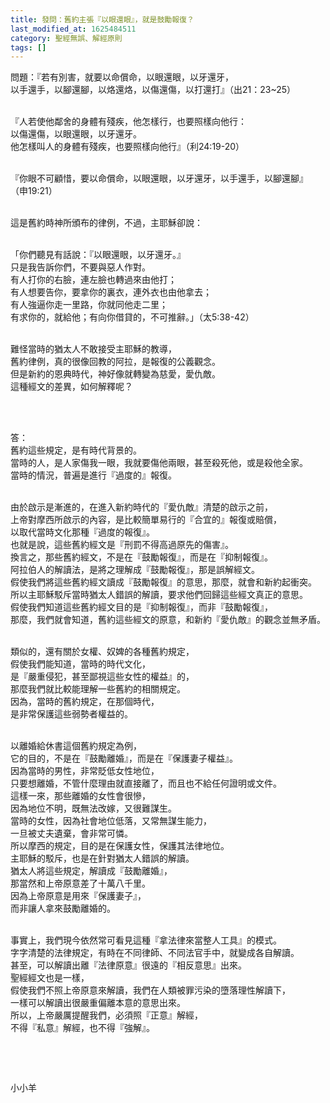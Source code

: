 ```yaml
---
title: 發問：舊約主張『以眼還眼』，就是鼓勵報復？
last_modified_at: 1625484511
category: 聖經無誤、解經原則
tags: []
---
```


<p>問題：『若有別害，就要以命償命，以眼還眼，以牙還牙，<br>
以手還手，以腳還腳，以烙還烙，以傷還傷，以打還打』（出21：23~25）</p>

<p><br>
『人若使他鄰舍的身體有殘疾，他怎樣行，也要照樣向他行：<br>
以傷還傷，以眼還眼，以牙還牙。<br>
他怎樣叫人的身體有殘疾，也要照樣向他行』（利24:19-20）</p>

<p><br>
『你眼不可顧惜，要以命償命，以眼還眼，以牙還牙，以手還手，以腳還腳』<br>
（申19:21）</p>

<p><br>
這是舊約時神所頒布的律例，不過，主耶穌卻說：</p>

<p><br>
「你們聽見有話說：『以眼還眼，以牙還牙。』<br>
只是我告訴你們，不要與惡人作對。<br>
有人打你的右臉，連左臉也轉過來由他打；<br>
有人想要告你，要拿你的裏衣，連外衣也由他拿去；<br>
有人強逼你走一里路，你就同他走二里；<br>
有求你的，就給他；有向你借貸的，不可推辭。」（太5:38-42）</p>

<p><br>
難怪當時的猶太人不敢接受主耶穌的教導，<br>
舊約律例，真的很像回教的阿拉，是報復的公義觀念。<br>
但是新約的恩典時代，神好像就轉變為慈愛，愛仇敵。<br>
這種經文的差異，如何解釋呢？&nbsp;</p>

<p>&nbsp;</p>

<p><br>
答：<br>
舊約這些規定，是有時代背景的。<br>
當時的人，是人家傷我一眼，我就要傷他兩眼，甚至殺死他，或是殺他全家。<br>
當時的情況，普遍是進行『過度的』報復。</p>

<p><br>
由於啟示是漸進的，在進入新約時代的『愛仇敵』清楚的啟示之前，<br>
上帝對摩西所啟示的內容，是比較簡單易行的『合宜的』報復或賠償，<br>
以取代當時文化那種『過度的報復』。<br>
也就是說，這些舊約經文是『刑罰不得高過原先的傷害』。<br>
換言之，那些舊約經文，不是在『鼓勵報復』，而是在『抑制報復』。<br>
阿拉伯人的解讀法，是將之理解成『鼓勵報復』，那是誤解經文。<br>
假使我們將這些舊約經文讀成『鼓勵報復』的意思，那麼，就會和新約起衝突。<br>
所以主耶穌駁斥當時猶太人錯誤的解讀，要求他們回歸這些經文真正的意思。<br>
假使我們知道這些舊約經文目的是『抑制報復』，而非『鼓勵報復』，<br>
那麼，我們就會知道，舊約這些經文的原意，和新約『愛仇敵』的觀念並無矛盾。</p>

<p><br>
類似的，還有關於女權、奴婢的各種舊約規定，<br>
假使我們能知道，當時的時代文化，<br>
是『嚴重侵犯，甚至鄙視這些女性的權益』的，<br>
那麼我們就比較能理解一些舊約的相關規定。<br>
因為，當時的舊約規定，在那個時代，<br>
是非常保護這些弱勢者權益的。</p>

<p><br>
以離婚給休書這個舊約規定為例，<br>
它的目的，不是在『鼓勵離婚』，而是在『保護妻子權益』。<br>
因為當時的男性，非常貶低女性地位，<br>
只要想離婚，不管什麼理由就直接離了，而且也不給任何證明或文件。<br>
這樣一來，那些離婚的女性會很慘，<br>
因為地位不明，既無法改嫁，又很難謀生。<br>
當時的女性，因為社會地位低落，又常無謀生能力，<br>
一旦被丈夫遺棄，會非常可憐。<br>
所以摩西的規定，目的是在保護女性，保護其法律地位。<br>
主耶穌的駁斥，也是在針對猶太人錯誤的解讀。<br>
猶太人將這些規定，解讀成『鼓勵離婚』，<br>
那當然和上帝原意差了十萬八千里。<br>
因為上帝原意是用來『保護妻子』，<br>
而非讓人拿來鼓勵離婚的。</p>

<p><br>
事實上，我們現今依然常可看見這種『拿法律來當整人工具』的模式。<br>
字字清楚的法律規定，有時在不同律師、不同法官手中，就變成各自解讀。<br>
甚至，可以解讀出離『法律原意』很遠的『相反意思』出來。<br>
聖經經文也是一樣，<br>
假使我們不照上帝原意來解讀，我們在人類被罪污染的墮落理性解讀下，<br>
一樣可以解讀出很嚴重偏離本意的意思出來。<br>
所以，上帝嚴厲提醒我們，必須照『正意』解經，<br>
不得『私意』解經，也不得『強解』。</p>

<p>&nbsp;</p>

<p>&nbsp;</p>

<p>小小羊</p>

<p>&nbsp;</p>

